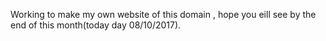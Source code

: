 Working to make my own website of this domain , hope you eill see by the end of this month(today day 08/10/2017).
